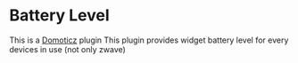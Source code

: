 # Battery Level
This is a [Domoticz](https://www.domoticz.com/) plugin
This plugin provides widget battery level for every devices in use (not only zwave)
